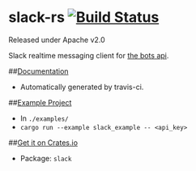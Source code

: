 slack-rs [![Build Status](https://travis-ci.org/BenTheElder/slack-rs.svg?branch=master)](https://travis-ci.org/BenTheElder/slack-rs)
========================

Released under Apache v2.0

Slack realtime messaging client for [the bots api](https://api.slack.com/bot-users).

##[Documentation](https://bentheelder.github.io/slack-rs)
  - Automatically generated by travis-ci.

##[Example Project](https://github.com/BenTheElder/slack-rs/blob/master/examples/slack_example.rs)
  - In `./examples/`
  - `cargo run --example slack_example -- <api_key>`

##[Get it on Crates.io](https://crates.io/crates/slack)
 - Package: `slack`
